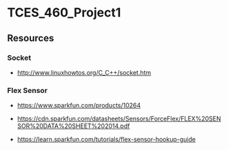 # TCES_460_Project1


## Resources

### Socket

* http://www.linuxhowtos.org/C_C++/socket.htm

### Flex Sensor

* https://www.sparkfun.com/products/10264

* https://cdn.sparkfun.com/datasheets/Sensors/ForceFlex/FLEX%20SENSOR%20DATA%20SHEET%202014.pdf

* https://learn.sparkfun.com/tutorials/flex-sensor-hookup-guide
